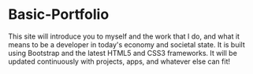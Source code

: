 # Basic-Portfolio

This site will introduce you to myself and the work that I do, and what it means to be a developer in today's economy and societal state. It is built using Bootstrap and the latest HTML5 and CSS3 frameworks. It will be updated continuously with projects, apps, and whatever else can fit!
